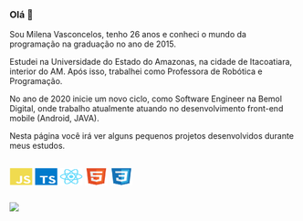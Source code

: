 ### Olá 👋

Sou Milena Vasconcelos, tenho 26 anos e conheci o mundo da programação na graduação no ano de 2015. 

Estudei na Universidade do Estado do Amazonas, na cidade de Itacoatiara, interior do AM. Após isso, trabalhei como Professora de Robótica e Programação.

No ano de 2020 inicie um novo ciclo, como Software Engineer na Bemol Digital, onde trabalho atualmente atuando no desenvolvimento front-end mobile (Android, JAVA).

Nesta página você irá ver alguns pequenos projetos desenvolvidos durante meus estudos.

<div style="display: inline_block"><br>
  <img align="center" alt="Rafa-Js" height="30" width="40" src="https://raw.githubusercontent.com/devicons/devicon/master/icons/javascript/javascript-plain.svg">
  <img align="center" alt="Rafa-Ts" height="30" width="40" src="https://raw.githubusercontent.com/devicons/devicon/master/icons/typescript/typescript-plain.svg">
  <img align="center" alt="Rafa-React" height="30" width="40" src="https://raw.githubusercontent.com/devicons/devicon/master/icons/react/react-original.svg">
  <img align="center" alt="Rafa-HTML" height="30" width="40" src="https://raw.githubusercontent.com/devicons/devicon/master/icons/html5/html5-original.svg">
  <img align="center" alt="Rafa-CSS" height="30" width="40" src="https://raw.githubusercontent.com/devicons/devicon/master/icons/css3/css3-original.svg">
</div>

  ##

<div> 
  <a href="https://www.linkedin.com/in/milena-vasconcelos-342445125" target="_blank"><img src="https://img.shields.io/badge/-LinkedIn-%230077B5?style=for-the-badge&logo=linkedin&logoColor=white" target="_blank"></a>  
</div>
